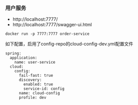 ### 用户服务

- http://localhost:7777/
- http://localhost:7777/swagger-ui.html

```
docker run -p 7777:7777 order-service
```

如下配置，启用了config-repo的cloud-config-dev.yml配置文件
```
spring:
  application:
    name: user-service
  cloud:
    config:
      fail-fast: true
      discovery:
        enabled: true
        service-id: config
      name: cloud-config
      profile: dev
```